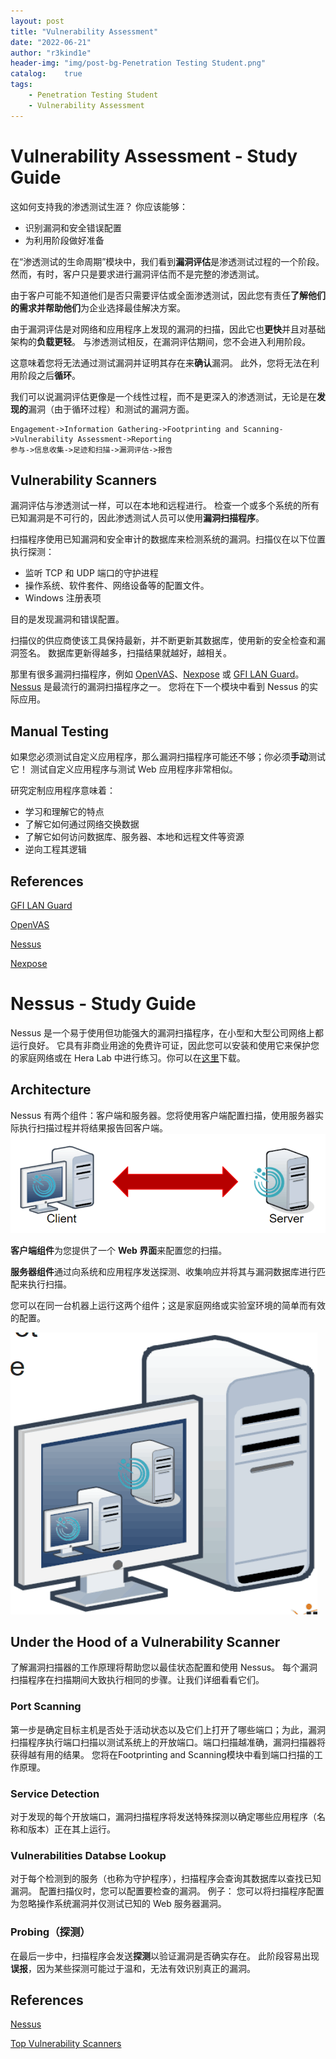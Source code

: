 ```yaml
---
layout: post
title: "Vulnerability Assessment"
date: "2022-06-21"
author: "r3kind1e"
header-img: "img/post-bg-Penetration Testing Student.png"
catalog:    true
tags: 
    - Penetration Testing Student
    - Vulnerability Assessment
---
```


# Vulnerability Assessment - Study Guide
这如何支持我的渗透测试生涯？
你应该能够：
* 识别漏洞和安全错误配置
* 为利用阶段做好准备

在“渗透测试的生命周期”模块中，我们看到**漏洞评估**是渗透测试过程的一个阶段。
然而，有时，客户只是要求进行漏洞评估而不是完整的渗透测试。

由于客户可能不知道他们是否只需要评估或全面渗透测试，因此您有责任**了解他们的需求并帮助他们**为企业选择最佳解决方案。

由于漏洞评估是对网络和应用程序上发现的漏洞的扫描，因此它也**更快**并且对基础架构的**负载更轻**。
与渗透测试相反，在漏洞评估期间，您不会进入利用阶段。

这意味着您将无法通过测试漏洞并证明其存在来**确认**漏洞。
此外，您将无法在利用阶段之后**循环**。

我们可以说漏洞评估更像是一个线性过程，而不是更深入的渗透测试，无论是在**发现的**漏洞（由于循环过程）和测试的漏洞方面。

```
Engagement->Information Gathering->Footprinting and Scanning->Vulnerability Assessment->Reporting
参与->信息收集->足迹和扫描->漏洞评估->报告
```

## Vulnerability Scanners
漏洞评估与渗透测试一样，可以在本地和远程进行。
检查一个或多个系统的所有已知漏洞是不可行的，因此渗透测试人员可以使用**漏洞扫描程序**。

扫描程序使用已知漏洞和安全审计的数据库来检测系统的漏洞。扫描仪在以下位置执行探测：
* 监听 TCP 和 UDP 端口的守护进程
* 操作系统、软件套件、网络设备等的配置文件。
* Windows 注册表项

目的是发现漏洞和错误配置。

扫描仪的供应商使该工具保持最新，并不断更新其数据库，使用新的安全检查和漏洞签名。
数据库更新得越多，扫描结果就越好，越相关。

那里有很多漏洞扫描程序，例如 [OpenVAS](https://www.openvas.org/)、[Nexpose](https://www.rapid7.com/products/nexpose/) 或 [GFI LAN Guard](https://www.gfi.com/products-and-solutions/network-security-solutions/gfi-languard)。
[Nessus](https://www.tenable.com/products/nessus) 是最流行的漏洞扫描程序之一。
您将在下一个模块中看到 Nessus 的实际应用。

## Manual Testing
如果您必须测试自定义应用程序，那么漏洞扫描程序可能还不够；你必须**手动**测试它！
测试自定义应用程序与测试 Web 应用程序非常相似。

研究定制应用程序意味着：
* 学习和理解它的特点
* 了解它如何通过网络交换数据
* 了解它如何访问数据库、服务器、本地和远程文件等资源
* 逆向工程其逻辑

## References
[GFI LAN Guard](https://www.gfi.com/products-and-solutions/network-security-solutions/gfi-languard)

[OpenVAS](https://www.openvas.org/)

[Nessus](https://www.tenable.com/products/nessus)

[Nexpose](https://www.rapid7.com/products/nexpose/)

# Nessus - Study Guide
Nessus 是一个易于使用但功能强大的漏洞扫描程序，在小型和大型公司网络上都运行良好。
它具有非商业用途的免费许可证，因此您可以安装和使用它来保护您的家庭网络或在 Hera Lab 中进行练习。你可以在[这里](https://www.tenable.com/products/nessus/nessus-essentials)下载。

## Architecture
Nessus 有两个组件：客户端和服务器。您将使用客户端配置扫描，使用服务器实际执行扫描过程并将结果报告回客户端。
![nessusarchitecture](/img/in-post/ine/nessusarchitecture.png)

**客户端组件**为您提供了一个 **Web 界面**来配置您的扫描。

**服务器组件**通过向系统和应用程序发送探测、收集响应并将其与漏洞数据库进行匹配来执行扫描。

您可以在同一台机器上运行这两个组件；这是家庭网络或实验室环境的简单而有效的配置。

![run-both-components-on-the-same-machine](/img/in-post/ine/run-both-components-on-the-same-machine.png)

## Under the Hood of a Vulnerability Scanner
了解漏洞扫描器的工作原理将帮助您以最佳状态配置和使用 Nessus。
每个漏洞扫描程序在扫描期间大致执行相同的步骤。让我们详细看看它们。

### Port Scanning
第一步是确定目标主机是否处于活动状态以及它们上打开了哪些端口；为此，漏洞扫描程序执行端口扫描以测试系统上的开放端口。端口扫描越准确，漏洞扫描器将获得越有用的结果。
您将在Footprinting and Scanning模块中看到端口扫描的工作原理。

### Service Detection
对于发现的每个开放端口，漏洞扫描程序将发送特殊探测以确定哪些应用程序（名称和版本）正在其上运行。

### Vulnerabilities Databse Lookup
对于每个检测到的服务（也称为守护程序），扫描程序会查询其数据库以查找已知漏洞。
配置扫描仪时，您可以配置要检查的漏洞。
例子：
您可以将扫描程序配置为忽略操作系统漏洞并仅测试已知的 Web 服务器漏洞。

### Probing（探测）
在最后一步中，扫描程序会发送**探测**以验证漏洞是否确实存在。
此阶段容易出现**误报**，因为某些探测可能过于温和，无法有效识别真正的漏洞。

## References
[Nessus](https://www.tenable.com/products/nessus/nessus-essentials)

[Top Vulnerability Scanners](https://sectools.org/tag/vuln-scanners/)